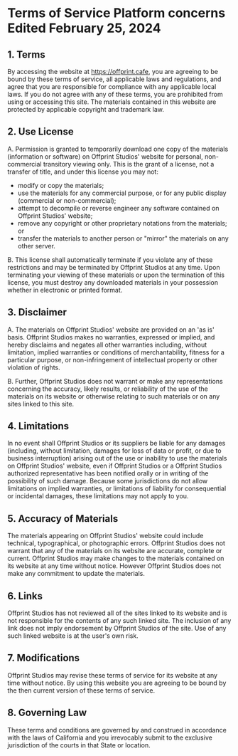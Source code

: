 <div class="text-center">
    <h1 class="flex flex-col">
        <span>Terms of Service</span>
        <span class="text-lg text-zinc-600 dark:text-zinc-300">Platform concerns</span>
        <span class="text-base text-zinc-600 dark:text-zinc-300 italic">Edited February 25, 2024</span>
    </h1>
</div>

## 1. Terms

By accessing the website at https://offprint.cafe, you are agreeing to be bound by these terms of service, all applicable laws and regulations, and agree that you are responsible for compliance with any applicable local laws. If you do not agree with any of these terms, you are prohibited from using or accessing this site. The materials contained in this website are protected by applicable copyright and trademark law.

## 2. Use License

A. Permission is granted to temporarily download one copy of the materials (information or software) on Offprint Studios' website for personal, non-commercial transitory viewing only. This is the grant of a license, not a transfer of title, and under this license you may not:
* modify or copy the materials;
* use the materials for any commercial purpose, or for any public display (commercial or non-commercial);
* attempt to decompile or reverse engineer any software contained on Offprint Studios' website;
* remove any copyright or other proprietary notations from the materials; or
* transfer the materials to another person or "mirror" the materials on any other server.

B. This license shall automatically terminate if you violate any of these restrictions and may be terminated by Offprint Studios at any time. Upon terminating your viewing of these materials or upon the termination of this license, you must destroy any downloaded materials in your possession whether in electronic or printed format.

## 3. Disclaimer
A. The materials on Offprint Studios' website are provided on an 'as is' basis. Offprint Studios makes no warranties, expressed or implied, and hereby disclaims and negates all other warranties including, without limitation, implied warranties or conditions of merchantability, fitness for a particular purpose, or non-infringement of intellectual property or other violation of rights.

B. Further, Offprint Studios does not warrant or make any representations concerning the accuracy, likely results, or reliability of the use of the materials on its website or otherwise relating to such materials or on any sites linked to this site.

## 4. Limitations

In no event shall Offprint Studios or its suppliers be liable for any damages (including, without limitation, damages for loss of data or profit, or due to business interruption) arising out of the use or inability to use the materials on Offprint Studios' website, even if Offprint Studios or a Offprint Studios authorized representative has been notified orally or in writing of the possibility of such damage. Because some jurisdictions do not allow limitations on implied warranties, or limitations of liability for consequential or incidental damages, these limitations may not apply to you.

## 5. Accuracy of Materials

The materials appearing on Offprint Studios' website could include technical, typographical, or photographic errors. Offprint Studios does not warrant that any of the materials on its website are accurate, complete or current. Offprint Studios may make changes to the materials contained on its website at any time without notice. However Offprint Studios does not make any commitment to update the materials.

## 6. Links

Offprint Studios has not reviewed all of the sites linked to its website and is not responsible for the contents of any such linked site. The inclusion of any link does not imply endorsement by Offprint Studios of the site. Use of any such linked website is at the user's own risk.

## 7. Modifications

Offprint Studios may revise these terms of service for its website at any time without notice. By using this website you are agreeing to be bound by the then current version of these terms of service.

## 8. Governing Law

These terms and conditions are governed by and construed in accordance with the laws of California and you irrevocably submit to the exclusive jurisdiction of the courts in that State or location.
